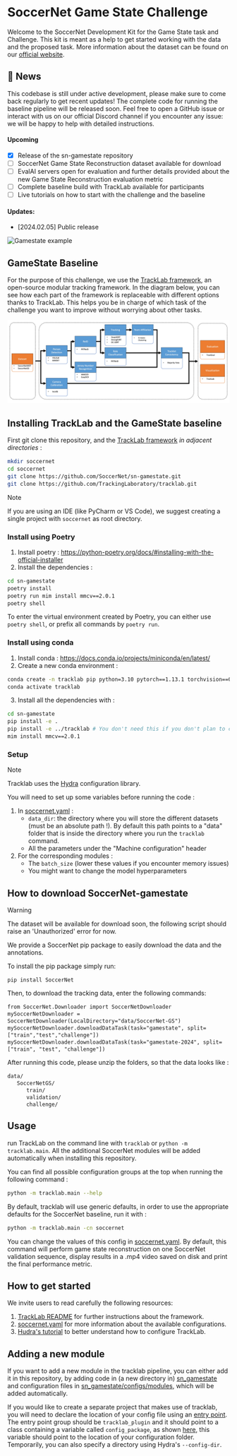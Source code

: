 # SoccerNet Game State Challenge

Welcome to the SoccerNet Development Kit for the Game State task and Challenge.
This kit is meant as a help to get started working with the data and the proposed task.
More information about the dataset can be found on our [official website](https://www.soccer-net.org/).


## 🚀 News
This codebase is still under active development, please make sure to come back regularly to get recent updates!
The complete code for running the baseline pipeline will be released soon.
Feel free to open a GitHub issue or interact with us on our official Discord channel if you encounter any issue: we will 
be happy to help with detailed instructions.

#### Upcoming
- [x] Release of the sn-gamestate repository
- [ ] SoccerNet Game State Reconstruction dataset available for download
- [ ] EvalAI servers open for evaluation and further details provided about the new Game State Reconstruction evaluation metric
- [ ] Complete baseline build with TrackLab available for participants
- [ ] Live tutorials on how to start with the challenge and the baseline

#### Updates:
- [2024.02.05] Public release


![Gamestate example](images/gamestate-example.jpg)

## GameState Baseline
For the purpose of this challenge, we use the [TrackLab framework](https://github.com/TrackingLaboratory/tracklab), an open-source modular tracking framework. In the diagram below, you can see how each part of the framework is replaceable with different options thanks to TrackLab. This helps you be in charge of which task of the challenge you want to improve without worrying about other tasks.

![Tracklab diagram](images/tracklab_diag.jpg)
## Installing TrackLab and the GameState baseline 
First git clone this repository, and the [TrackLab framework](https://github.com/TrackingLaboratory/tracklab) *in adjacent directories* : 
```bash
mkdir soccernet
cd soccernet
git clone https://github.com/SoccerNet/sn-gamestate.git
git clone https://github.com/TrackingLaboratory/tracklab.git
```

> [!NOTE]
> If you are using an IDE (like PyCharm or VS Code), we suggest creating a single project with `soccernet` as root directory.

### Install using Poetry
1. Install poetry : https://python-poetry.org/docs/#installing-with-the-official-installer
2. Install the dependencies : 
```bash
cd sn-gamestate
poetry install
poetry run mim install mmcv==2.0.1
poetry shell
```

To enter the virtual environment created by Poetry, you can either use `poetry shell`,
or prefix all commands by `poetry run`.

### Install using conda
1. Install conda : https://docs.conda.io/projects/miniconda/en/latest/
2. Create a new conda environment : 
```bash 
conda create -n tracklab pip python=3.10 pytorch==1.13.1 torchvision==0.14.1 pytorch-cuda=11.7 -c pytorch -c nvidia -y
conda activate tracklab
```
3. Install all the dependencies with : 
```bash
cd sn-gamestate
pip install -e .
pip install -e ../tracklab # You don't need this if you don't plan to change files in tracklab
mim install mmcv==2.0.1
```



### Setup

> [!NOTE]
> Tracklab uses the [Hydra](https://github.com/facebookresearch/hydra) configuration library.

You will need to set up some variables before running the code :

1. In [soccernet.yaml](sn_gamestate/configs/soccernet.yaml) :
   - `data_dir`: the directory where you will store the different datasets (must be an absolute path !). By default
      this path points to a "data" folder that is inside the directory where you run the `tracklab` command.
   - All the parameters under the "Machine configuration" header
2. For the corresponding modules :
   - The `batch_size` (lower these values if you encounter memory issues)
   - You might want to change the model hyperparameters

## How to download SoccerNet-gamestate

> [!WARNING]
> The dataset will be available for download soon, the following script should raise an 'Unauthorized' error for now.

We provide a SoccerNet pip package to easily download the data and the annotations.

To install the pip package simply run:

```
pip install SoccerNet
```

Then, to download the tracking data, enter the following commands:

```
from SoccerNet.Downloader import SoccerNetDownloader
mySoccerNetDownloader = SoccerNetDownloader(LocalDirectory="data/SoccerNet-GS")
mySoccerNetDownloader.downloadDataTask(task="gamestate", split=["train","test","challenge"])
mySoccerNetDownloader.downloadDataTask(task="gamestate-2024", split=["train", "test", "challenge"])
```

After running this code, please unzip the folders, so that the data looks like : 
```
data/
   SoccerNetGS/
      train/
      validation/
      challenge/
```



## Usage

run TrackLab on the command line with `tracklab` or `python -m tracklab.main`. All the additional
SoccerNet modules will be added automatically when installing this repository.

You can find all possible configuration groups at the top when running the following command :  
```bash
python -m tracklab.main --help
```

By default, tracklab will use generic defaults, in order to use the appropriate defaults for the
SoccerNet baseline, run it with :
```bash
python -m tracklab.main -cn soccernet
```

You can change the values of this config in [soccernet.yaml](sn_gamestate/configs/soccernet.yaml).
By default, this command will perform game state reconstruction on one SoccerNet validation sequence, display results in a .mp4 video saved on disk and print the final performance metric. 


## How to get started

We invite users to read carefully the following resources:
1. [TrackLab README](https://github.com/TrackingLaboratory/tracklab/blob/main/README.md) for further instructions about the framework.
2. [soccernet.yaml](sn_gamestate/configs/soccernet.yaml) for more information about the available configurations.
3. [Hudra's tutorial](https://hydra.cc/docs/tutorials/intro/) to better understand how to configure TrackLab. 

## Adding a new module

If you want to add a new module in the tracklab pipeline, you can either add it in this repository,
by adding code in (a new directory in) [sn_gamestate](sn_gamestate) and configuration files in 
[sn_gamestate/configs/modules](sn_gamestate/configs/modules), which will be added automatically. 

If you would like to create a separate project that makes use of tracklab, you will need to declare
the location of your config file using an [entry point](https://setuptools.pypa.io/en/stable/userguide/entry_point.html#entry-points-for-plugins).
The entry point group should be `tracklab_plugin` and it should point to a class containing a variable called `config_package`,
as shown [here](sn_gamestate/config_finder.py), this variable should point to the location of your configuration folder.
Temporarily, you can also specify a directory using Hydra's `--config-dir`.
